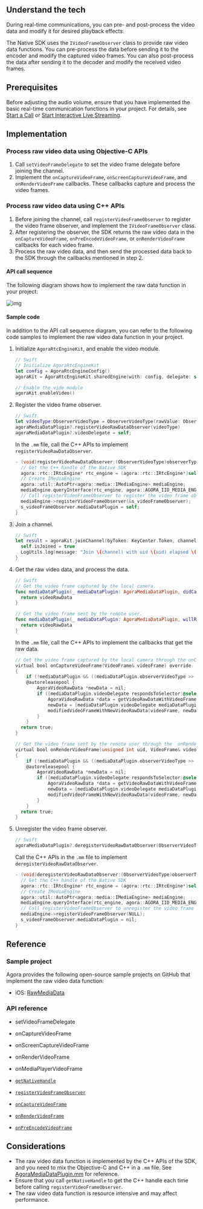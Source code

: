 ## Understand the tech

During real-time communications, you can pre- and post-process the video data and modify it for desired playback effects.

The Native SDK uses the `IVideoFrameObserver` class to provide raw video data functions. You can pre-process the data before sending it to the encoder and modify the captured video frames. You can also post-process the data after sending it to the decoder and modify the received video frames.

## Prerequisites

Before adjusting the audio volume, ensure that you have implemented the basic real-time communication functions in your project. For details, see [Start a Call](start_call_ios) or [Start Interactive Live Streaming](start_live_ios).

## Implementation

### Process raw video data using Objective-C APIs

1. Call `setVideoFrameDelegate` to set the video frame delegate before joining the channel.
2. Implement the `onCaptureVideoFrame`, `onScreenCaptureVideoFrame`, and `onRenderVideoFrame` callbacks. These callbacks capture and process the video frames.

### Process raw video data using C++ APIs

1. Before joining the channel, call `registerVideoFrameObserver` to register the video frame observer, and implement the `IVideoFrameObserver` class.
2. After registering the observer, the SDK returns the raw video data in the `onCaptureVideoFrame`, `onPreEncodeVideoFrame`, or `onRenderVideoFrame`  callbacks for each video frame.
3. Process the raw video data, and then send the processed data back to the SDK through the callbacks mentioned in step 2.

#### API call sequence

The following diagram shows how to implement the raw data function in your project:

![img](https://web-cdn.agora.io/docs-files/1578466906009)

#### Sample code

In addition to the API call sequence diagram, you can refer to the following code samples to implement the raw video data function in your project.

1. Initialize `AgoraRtcEngineKit`, and enable the video module.

   ```swift
   // Swift
   // Initialize AgoraRtcEngineKit
   let config = AgoraRtcEngineConfig()
   agoraKit = AgoraRtcEngineKit.sharedEngine(with: config, delegate: self)

   // Enable the vide module
   agoraKit.enableVideo()
   ```

2. Register the video frame observer.

   ```swift
   // Swift
   let videoType:ObserverVideoType = ObserverVideoType(rawValue: ObserverVideoType.captureVideo.rawValue | ObserverVideoType.renderVideo.rawValue | ObserverVideoType.preEncodeVideo.rawValue)
   agoraMediaDataPlugin?.registerVideoRawDataObserver(videoType)
   agoraMediaDataPlugin?.videoDelegate = self;
   ```

   In the `.mm` file, call the C++ APIs to implement `registerVideoRawDataObserver`.

   ```objective-c
   - (void)registerVideoRawDataObserver:(ObserverVideoType)observerType {
     // Get the C++ handle of the Native SDK
     agora::rtc::IRtcEngine* rtc_engine = (agora::rtc::IRtcEngine*)self.agoraKit.getNativeHandle;
     // Create IMediaEngine
     agora::util::AutoPtr<agora::media::IMediaEngine> mediaEngine;
     mediaEngine.queryInterface(rtc_engine, agora::AGORA_IID_MEDIA_ENGINE);
     // Call registerVideoFrameObserver to register the video frame observer
     mediaEngine->registerVideoFrameObserver(&s_videoFrameObserver);
     s_videoFrameObserver.mediaDataPlugin = self;
   }
   ```

3. Join a channel.

   ```swift
   // Swift
   let result = agoraKit.joinChannel(byToken: KeyCenter.Token, channelId: channelName, info: nil, uid: 0) {[unowned self] (channel, uid, elapsed) -> Void in
     self.isJoined = true
     LogUtils.log(message: "Join \(channel) with uid \(uid) elapsed \(elapsed)ms", level: .info)
   }
   ```

4. Get the raw video data, and process the data.

   ```swift
   // Swift
   // Get the video frame captured by the local camera.
   func mediaDataPlugin(_ mediaDataPlugin: AgoraMediaDataPlugin, didCapturedVideoRawData videoRawData: AgoraVideoRawData) -> AgoraVideoRawData {
     return videoRawData
   }

   // Get the video frame sent by the remote user.
   func mediaDataPlugin(_ mediaDataPlugin: AgoraMediaDataPlugin, willRenderVideoRawData videoRawData: AgoraVideoRawData, ofUid uid: uint) -> AgoraVideoRawData {
     return videoRawData
   }
   ```

   In the `.mm` file, call the C++ APIs to implement the callbacks that get the raw data.

   ```objective-c
   // Get the video frame captured by the local camera through the onCaptureVideoFrame callback
   virtual bool onCaptureVideoFrame(VideoFrame& videoFrame) override
   {
       if (!mediaDataPlugin && ((mediaDataPlugin.observerVideoType >> 0) == 0)) return true;
       @autoreleasepool {
           AgoraVideoRawData *newData = nil;
           if ([mediaDataPlugin.videoDelegate respondsToSelector:@selector(mediaDataPlugin:didCapturedVideoRawData:)]) {
               AgoraVideoRawData *data = getVideoRawDataWithVideoFrame(videoFrame);
               newData = [mediaDataPlugin.videoDelegate mediaDataPlugin:mediaDataPlugin didCapturedVideoRawData:data];
               modifiedVideoFrameWithNewVideoRawData(videoFrame, newData);
           }
       }
     return true;
   }

   // Get the video frame sent by the remote user through the  onRenderVideoFrame callback
   virtual bool onRenderVideoFrame(unsigned int uid, VideoFrame& videoFrame) override
   {
       if (!mediaDataPlugin && ((mediaDataPlugin.observerVideoType >> 1) == 0)) return true;
       @autoreleasepool {
           AgoraVideoRawData *newData = nil;
           if ([mediaDataPlugin.videoDelegate respondsToSelector:@selector(mediaDataPlugin:willRenderVideoRawData:ofUid:)]) {
               AgoraVideoRawData *data = getVideoRawDataWithVideoFrame(videoFrame);
               newData = [mediaDataPlugin.videoDelegate mediaDataPlugin:mediaDataPlugin willRenderVideoRawData:data ofUid:uid];
               modifiedVideoFrameWithNewVideoRawData(videoFrame, newData);
           }
       }
     return true;
   }
   ```

5. Unregister the video frame observer.

   ```swift
   // Swift
   agoraMediaDataPlugin?.deregisterVideoRawDataObserver(ObserverVideoType(rawValue: 0))
   ```

   Call the C++ APIs in the `.mm` file to implement `deregisterVideoRawDataObserver`.

   ```objective-c
   - (void)deregisterVideoRawDataObserver:(ObserverVideoType)observerType {
     // Get the C++ handle of the Native SDK
     agora::rtc::IRtcEngine* rtc_engine = (agora::rtc::IRtcEngine*)self.agoraKit.getNativeHandle;
     // Create IMediaEngine
     agora::util::AutoPtr<agora::media::IMediaEngine> mediaEngine;
     mediaEngine.queryInterface(rtc_engine, agora::AGORA_IID_MEDIA_ENGINE);
     // Call registerVideoFrameObserver to unregister the video frame observer
     mediaEngine->registerVideoFrameObserver(NULL);
     s_videoFrameObserver.mediaDataPlugin = nil;
   }
   ```

## Reference

### Sample project

Agora provides the following open-source sample projects on GitHub that implement the raw video data function:

- iOS: [RawMediaData](https://github.com/AgoraIO/API-Examples/blob/master/iOS/APIExample/Examples/Advanced/RawMediaData/RawMediaData.swift)

### API reference

- setVideoFrameDelegate

- onCaptureVideoFrame
- onScreenCaptureVideoFrame
- onRenderVideoFrame
- onMediaPlayerVideoFrame

- [`getNativeHandle`](./API%20Reference/oc/Classes/AgoraRtcEngineKit.html#//api/name/getNativeHandle)
- [`registerVideoFrameObserver`](./API%20Reference/cpp/classagora_1_1media_1_1_i_media_engine.html#a5eee4dfd1fd46e4a865feba163f3c5de)
- [`onCaptureVideoFrame`](./API%20Reference/cpp/classagora_1_1media_1_1_i_video_frame_observer.html#a915c673aec879dcc2b08246bb2fcf49a)
- [`onRenderVideoFrame`](./API%20Reference/cpp/classagora_1_1media_1_1_i_video_frame_observer.html#a966ed2459b6887c52112af638bc27c14)
- [`onPreEncodeVideoFrame`](./API%20Reference/cpp/classagora_1_1media_1_1_i_video_frame_observer.html#a2be41cdde19fcc0f365d4eb14a963e1c)

## Considerations

- The raw video data function is implemented by the C++ APIs of the SDK, and you need to mix the Objective-C and C++ in a `.mm` file. See [AgoraMediaDataPlugin.mm](https://github.com/AgoraIO/API-Examples/blob/master/iOS/APIExample/Common/RawDataApi/AgoraMediaDataPlugin.mm) for reference.
- Ensure that you call `getNativeHandle` to get the C++ handle each time before calling `registerVideoFrameObserver`.
- The raw video data function is resource intensive and may affect performance.